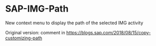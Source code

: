 # SAP-IMG-Path
New context menu to display the path of the selected IMG activity

Original version: comment in https://blogs.sap.com/2018/08/15/copy-customizing-path
